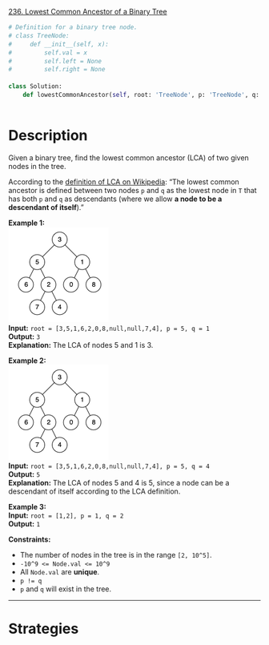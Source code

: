[236. Lowest Common Ancestor of a Binary Tree](https://leetcode.com/problems/lowest-common-ancestor-of-a-binary-tree/)

```python
# Definition for a binary tree node.
# class TreeNode:
#     def __init__(self, x):
#         self.val = x
#         self.left = None
#         self.right = None

class Solution:
    def lowestCommonAncestor(self, root: 'TreeNode', p: 'TreeNode', q: 'TreeNode') -> 'TreeNode':
        
```

# Description

Given a binary tree, find the lowest common ancestor (LCA) of two given nodes in the tree.

According to the [definition of LCA on Wikipedia](https://en.wikipedia.org/wiki/Lowest_common_ancestor): “The lowest common ancestor is defined between two nodes `p` and `q` as the lowest node in `T` that has both `p` and `q` as descendants (where we allow **a node to be a descendant of itself**).”

**Example 1:**  
![](!assets/attachments/Pasted%20image%2020240426153239.png)  
**Input:** `root = [3,5,1,6,2,0,8,null,null,7,4], p = 5, q = 1`  
**Output:** `3`  
**Explanation:** The LCA of nodes 5 and 1 is 3.  

**Example 2:**  
![](!assets/attachments/Pasted%20image%2020240426153247.png)  
**Input:** `root = [3,5,1,6,2,0,8,null,null,7,4], p = 5, q = 4`  
**Output:** `5`  
**Explanation:** The LCA of nodes 5 and 4 is 5, since a node can be a descendant of itself according to the LCA definition.  

**Example 3:**  
**Input:** `root = [1,2], p = 1, q = 2`  
**Output:** `1`  

**Constraints:**
- The number of nodes in the tree is in the range `[2, 10^5]`.
- `-10^9 <= Node.val <= 10^9`
- All `Node.val` are **unique**.
- `p != q`
- `p` and `q` will exist in the tree.

---


# Strategies


